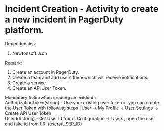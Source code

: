 ﻿# Incident Creation - Activity to create a new incident in PagerDuty platform.

Dependencies:
1. Newtonsoft.Json

Remark:
1. Create an account in PagerDuty.
3. Create a team and add users there which will receive notifications.
4. Create a service.
5. Create an API User Token.

Mandatory fields when creating an incident :<br />
AuthorizationToken(string) - Use your existing user token or you can create the User Token with following steps | User -> My Profile -> User Settings -> Create API User Token<br />
User Id(string) - Get User Id from | Configuration -> Users , open the user and take id from URI (users/USER_ID) <br />
